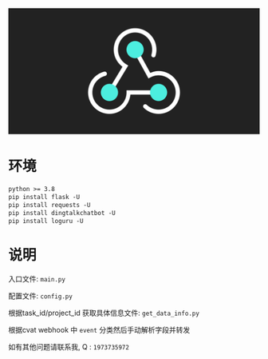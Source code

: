 <div align="center">
    <img src="./webhooks-banner.svg">
</div>

# 环境
    python >= 3.8
    pip install flask -U
    pip install requests -U
    pip install dingtalkchatbot -U
    pip install loguru -U
# 说明
 入口文件: `main.py`

 配置文件: `config.py`

 根据task_id/project_id 获取具体信息文件: `get_data_info.py`

 根据cvat webhook 中 `event` 分类然后手动解析字段并转发

 如有其他问题请联系我, Q : `1973735972`